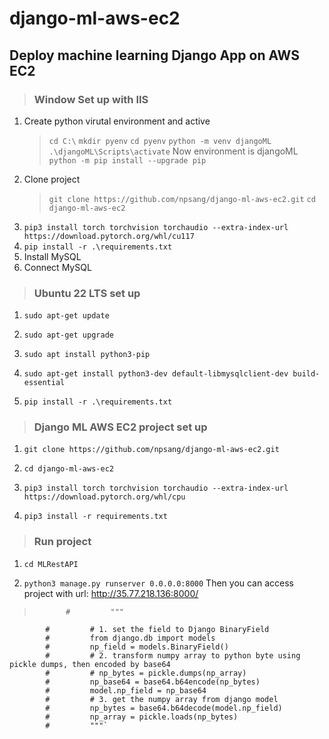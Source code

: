 # django-ml-aws-ec2

## Deploy machine learning Django App on AWS EC2

> ### Window Set up with IIS

1. Create python virutal environment and active
   > `cd C:\`
   > `mkdir pyenv`
   > `cd pyenv`
   > `python -m venv djangoML`
   > `.\djangoML\Scripts\activate`
   Now environment is djangoML
   > `python -m pip install --upgrade pip`
2. Clone project
   > `git clone https://github.com/npsang/django-ml-aws-ec2.git`
   > `cd django-ml-aws-ec2`
3. `pip3 install torch torchvision torchaudio --extra-index-url https://download.pytorch.org/whl/cu117`
4. `pip install -r .\requirements.txt`
5. Install MySQL
6. Connect MySQL

> ### Ubuntu 22 LTS set up

1. `sudo apt-get update`

2. `sudo apt-get upgrade`

3. `sudo apt install python3-pip`

4. `sudo apt-get install python3-dev default-libmysqlclient-dev build-essential`

5. `pip install -r .\requirements.txt`

> ### Django ML AWS EC2 project set up

1. `git clone https://github.com/npsang/django-ml-aws-ec2.git`

2. `cd django-ml-aws-ec2`

3. `pip3 install torch torchvision torchaudio --extra-index-url https://download.pytorch.org/whl/cpu`

4. `pip3 install -r requirements.txt`

> ### Run project

1. `cd MLRestAPI`

2. `python3 manage.py runserver 0.0.0.0:8000`
    Then you can access project with url: <http://35.77.218.136:8000/>

>            #         """  
            #         # 1. set the field to Django BinaryField
            #         from django.db import models
            #         np_field = models.BinaryField()
            #         # 2. transform numpy array to python byte using pickle dumps, then encoded by base64
            #         # np_bytes = pickle.dumps(np_array)
            #         np_base64 = base64.b64encode(np_bytes)
            #         model.np_field = np_base64
            #         # 3. get the numpy array from django model
            #         np_bytes = base64.b64decode(model.np_field)
            #         np_array = pickle.loads(np_bytes)
            #         """`
